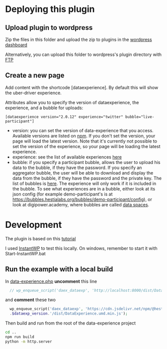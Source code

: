 # Deploying this plugin

## Upload plugin to wordpress

Zip the files in this folder and upload the zip to plugins in the [wordpress dashboard](https://themewaves.com/how-to-upload-plugin-to-wordpress/)

Alternatively, you can upload this folder to wordpress's plugin directory with [FTP](https://www.wonderplugin.com/wordpress-tutorials/how-to-manually-install-a-wordpress-plugin-via-ftp/)

## Create a new page

Add content with the shortcode [dataexperience]. By default this will show the uber-driver experience.

Attributes allow you to specify the version of dataexperience, the experience, and a bubble for uploads:

```
[dataexperience version="2.0.12" experience="twitter" bubble="live-participant"]
```

- version: you can set the version of data-experience that you access. Available versions are listed on [npm](https://www.npmjs.com/package/@hestia.ai/data-experience?activeTab=versions). If you don't set the version, your page will load the latest version. Note that it's currently not possible to set the version of the experience, so your page will be loading the latest experience.
- experience: see the list of available experiences [here](https://github.com/hestiaAI/hestialabs-experiences/tree/master/packages/packages/experiences)
- bubble: if you specify a participant bubble, allows the user to upload his data to the bubble, if they have the password. If you specify an aggregator bubble, the user will be able to download and display the data from the bubble, if they have the password and the private key. The list of bubbles is [here](https://bubbles.hestialabs.org/bubbles/list). The experience will only work if it is included in the bubble. To see what experiences are in a bubble, either look at its json config (for example demo-participant's is at https://bubbles.hestialabs.org/bubbles/demo-participant/config), or look at digipower.academy, where bubbles are called [data spaces](https://digipower.academy/spaces).

# Development

The plugin is based on this [tutorial](https://dev.to/workingwebsites/using-vue-in-wordpress-1b9l)

I used [InstantWP](https://instantwp.com/) to test this locally. On windows, remember to start it with Start-InstantWP.bat

## Run the example with a local build

In [data-experience.php](data-experience.php) **uncomment** this line

```php
  // wp_enqueue_script('daex_dataexp', 'http://localhost:8000/dist/DataExperience.umd.min.js');

```

and **comment** these two

```php
  wp_enqueue_script('daex_dataexp', 'https://cdn.jsdelivr.net/npm/@hestia.ai/data-experience@'
  .$dataexp_version.'/dist/DataExperience.umd.min.js');
```

Then build and run from the root of the data-experience project

```sh
cd ..
npm run build
python -m http.server
```
